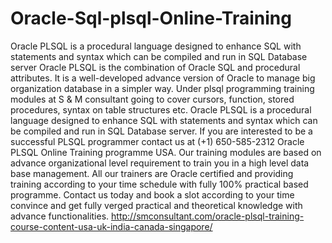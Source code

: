 # Oracle-Sql-plsql-Online-Training
Oracle PLSQL is a procedural language designed to enhance SQL with statements and syntax which can be compiled and run in SQL Database server
Oracle PLSQL is the combination of Oracle SQL and procedural attributes. It is a well-developed advance version of Oracle to manage big organization database in a simpler way. Under plsql programming training modules at S & M consultant going to cover cursors, function, stored procedures, syntax on table structures etc.
Oracle PLSQL is a procedural language designed to enhance SQL with statements and syntax which can be compiled and run in SQL Database server. If you are interested to be a successful PLSQL programmer contact us at (+1) 650-585-2312 Oracle PLSQL Online Training programme USA.
     Our training modules are based on advance organizational level requirement to train you in a high level data base management. All our trainers are Oracle certified and providing training according to your time schedule with fully 100% practical based programme.  Contact us today and book a slot according to your time convince and get fully verged practical and theoretical knowledge with advance functionalities.
http://smconsultant.com/oracle-plsql-training-course-content-usa-uk-india-canada-singapore/
